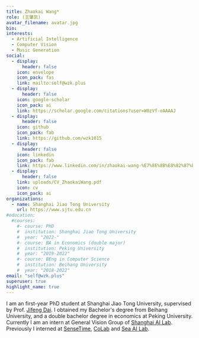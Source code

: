 ```yaml
---
title: Zhaokai Wang*
role: (王肇凯)
avatar_filename: avatar.jpg
bio: 
interests:
  - Artificial Intelligence
  - Computer Vision
  - Music Generation
social:
  - display:
      header: false
    icon: envelope
    icon_pack: fas
    link: mailto:self@wzk.plus
  - display:
      header: false
    icon: google-scholar
    icon_pack: ai
    link: https://scholar.google.com/citations?user=W0zVf-oAAAAJ
  - display:
      header: false
    icon: github
    icon_pack: fab
    link: https://github.com/wzk1015
  - display:
      header: false
    icon: linkedin
    icon_pack: fab
    link: https://www.linkedin.com/in/zhaokai-wang-%E7%8E%8B%E8%82%87%E5%87%AF-5428181aa/
  - display:
      header: false
    link: uploads/CV_ZhaokaiWang.pdf
    icon: cv
    icon_pack: ai
organizations:
  - name: Shanghai Jiao Tong University
    url: https://www.sjtu.edu.cn
#education:
  #courses:
    #- course: PhD
    #  institution: Shanghai Jiao Tong University
    #  year: "2022-"
    #- course: BA in Economics (double major)
    #  institution: Peking University
    #  year: "2019-2022"
    #- course: BEng in Computer Science
    #  institution: Beihang University
    #  year: "2018-2022"
email: "self@wzk.plus"
superuser: true
highlight_name: true
---
```

I am an first-year PhD student at Shanghai Jiao Tong University, supervised by Prof. <a href="https://jifengdai.org/">Jifeng Dai</a>. I obtained my Bachelor's degree from Beihang University, and a double bachelor degree in economics at Peking University.  Currently I am an intern at General Vision Group of [Shanghai AI Lab](https://www.shlab.org.cn/). Previously I interned at [SenseTime](https://www.sensetime.com/), <a href="http://colalab.org/">CoLab</a> and <a href="https://sail.sea.com/">Sea AI Lab</a>.